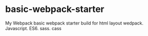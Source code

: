 # basic-webpack-starter
My Webpack basic webpack starter build for html layout  wedpack. Javascript. ES6. sass. cass
